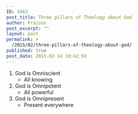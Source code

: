 ```yaml
---
ID: 3463
post_title: Three pillars of Theology about God
author: Praison
post_excerpt: ""
layout: post
permalink: >
  /2015/02/three-pillars-of-theology-about-god/
published: true
post_date: 2015-02-14 10:42:59
---
```

<ol>
	<li>God is Omniscient
<ul>
	<li>All knowing</li>
</ul>
</li>
	<li>God is Omnipotent
<ul>
	<li>All powerful</li>
</ul>
</li>
	<li>God is Omnipresent
<ul>
	<li>Present everywhere</li>
</ul>
</li>
</ol>
&nbsp;